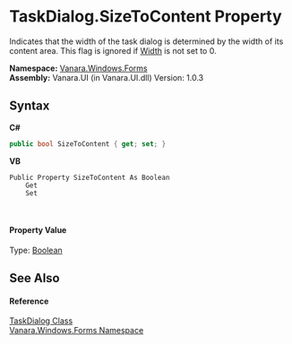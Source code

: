 # TaskDialog.SizeToContent Property 
 

Indicates that the width of the task dialog is determined by the width of its content area. This flag is ignored if <a href="e0a325ea-6e86-3de9-dde6-5e120e0dfb64">Width</a> is not set to 0.

**Namespace:**&nbsp;<a href="c580cf52-4028-70db-28d0-f9b1abc03861">Vanara.Windows.Forms</a><br />**Assembly:**&nbsp;Vanara.UI (in Vanara.UI.dll) Version: 1.0.3

## Syntax

**C#**<br />
``` C#
public bool SizeToContent { get; set; }
```

**VB**<br />
``` VB
Public Property SizeToContent As Boolean
	Get
	Set
```

<br />

#### Property Value
Type: <a href="http://msdn2.microsoft.com/en-us/library/a28wyd50" target="_blank">Boolean</a>

## See Also


#### Reference
<a href="0e4976bb-9701-b107-c589-9d00dabbbae0">TaskDialog Class</a><br /><a href="c580cf52-4028-70db-28d0-f9b1abc03861">Vanara.Windows.Forms Namespace</a><br />
